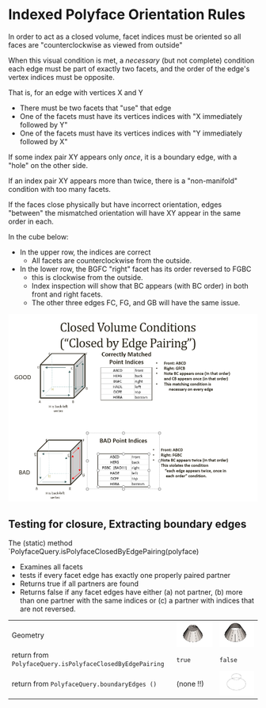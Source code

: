 # Indexed Polyface Orientation Rules

In order to act as a closed volume, facet indices must be oriented so all faces are "counterclockwise as viewed from outside"

When this visual condition is met, a _necessary_ (but not complete) condition each edge must be part of exactly two facets, and the order of the edge's vertex indices must be opposite.

That is, for an edge with vertices X and Y
  * There must be two facets that "use" that edge
  * One of the facets must have its vertices indices with "X immediately followed by Y"
  * One of the facets must have its vertices indices with "Y immediately followed by X"

If some index pair XY appears only _once_, it is a boundary edge, with a "hole" on the other side.

If an index pair XY appears more than twice, there is a "non-manifold" condition with too many facets.

If the faces close physically but have incorrect orientation, edges "between" the mismatched orientation will have XY appear in the same order in each.

In the cube below:
* In the upper row, the indices are correct
  * All facets are counterclockwise from the outside.
* In the lower row, the BGFC "right" facet has its order reversed to FGBC
  * this is clockwise from the outside.
  * Index inspection will show that BC appears (with BC order) in both front and right facets.
  * The other three edges FC, FG, and GB will have the same issue.

![>](./figs/Polyface/PolyfaceIndexPairing.png)

## Testing for closure, Extracting boundary edges

The (static) method `PolyfaceQuery.isPolyfaceClosedByEdgePairing(polyface)
* Examines all facets
* tests if every facet edge has exactly one properly paired partner
* Returns true if all partners are found
* Returns false if any facet edges have either (a) not partner, (b) more than one partner with the same indices or (c) a partner with indices that are not reversed.

|  |  | |
---|---|---|
| Geometry  | ![>](./figs/Polyface/CappedCone.png) |![>](./figs/Polyface/UncappedCone.png) |
| return from `PolyfaceQuery.isPolyfaceClosedByEdgePairing` | `true` | `false` |
| return from `PolyfaceQuery.boundaryEdges () ` | (none !!) | ![>](./figs/Polyface/UncappedConeBoundaryEdges.png)|
